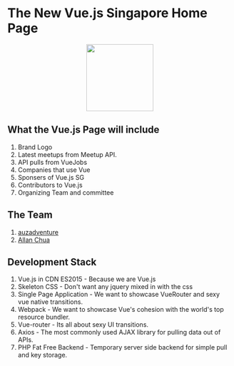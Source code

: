 # The New Vue.js Singapore Home Page

<p align="center">
 <img src="https://vuejs.org/images/logo.png" width="150"/>
</p>
 
## What the Vue.js Page will include 

1. Brand Logo 
2. Latest meetups from Meetup API. 
3. API pulls from VueJobs
4. Companies that use Vue
5. Sponsers of Vue.js SG
6. Contributors to Vue.js
7. Organizing Team and committee 

## The Team

1. [auzadventure](https://github.com/auzadventure) 
2. [Allan Chua](https://github.com/allanchua101)

## Development Stack 

1. Vue.js in CDN ES2015 - Because we are Vue.js
2. Skeleton CSS - Don't want any jquery mixed in with the css
3. Single Page Application - We want to showcase VueRouter and sexy vue native transitions.
4. Webpack - We want to showcase Vue's cohesion with the world's top resource bundler.
5. Vue-router - Its all about sexy UI transitions.
6. Axios - The most commonly used AJAX library for pulling data out of APIs.
7. PHP Fat Free Backend - Temporary server side backend for simple pull and key storage.
